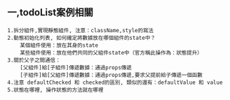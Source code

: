 ## 一,todoList案例相關
    1.拆分組件,實現靜態組件, 注意：className,style的寫法
    2.動態初始化列表, 如何確定將數據放在哪個組件的state中？
        某個組件使用：放在其身的state
        某些組件使用：放在他們共同的父組件state中（官方稱此操作為：狀態提升）
    3.關於父子之間通信：
        [父組件]給[子組件]傳遞數據：通過props傳遞
        [子組件]給[父組件]傳遞數據：通過props傳遞,要求父提前給子傳遞一個函數
    4.注意 defaultChecked 和 checked的區別, 類似的還有：defaultValue 和 value
    5.狀態在哪裡, 操作狀態的方法就在哪裡